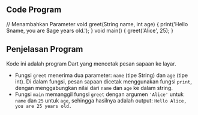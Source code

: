 ## Code Program

<!-- // A. variable
// • Variabel dengan var

// void main() {
//  // Menggunakan var
//  var name = "Alice"; // Tipe data String
//  var age = 25; // Tipe data Integer

//  print("Nama: $name, Usia: $age");
// }

// • Type Annotation
// void main() {
//  // Type annotation
//  String name = "Bob"; // Tipe data String
//  int age = 30; // Tipe data Integer
//  print("Nama: $name, Usia: $age");
// }

// • Multiple Variable
// void main() {
//  // Multiple variable
//  String firstName, lastName; // Tipe data String
//  firstName = "Charlie";
//  lastName = "Brown";
//  print("Nama Lengkap: $firstName $lastName");
// }

// B. Statement Control
// void main() {
//   var openHours = 8;
//   var closedHours = 21;
//   var now = 17;
//   if (now > openHours && now < closedHours) {
//     print("Hello, we're open");
//   } else {
//     print("Sorry, we've closed");
//   }
// }

// // • Switch-Case Statement
// void main() {
//  var day = 3; // Misalkan 1 = Senin, 2 = Selasa, dst.
//  switch (day) {
//  case 1:
//  print("Senin");
//  break;
//  case 2:
//  print("Selasa");
//  break;
//  case 3:
//  print("Rabu");
//  break;
//  case 4:
//  print("Kamis");
//  break;
//  case 5:
//  print("Jumat");
//  break;
//  case 6:
//  print("Sabtu");
//  break;
//  case 7:
//  print("Minggu");
//  break;
//  default:
//  print("Hari tidak valid");
//  }
// }

// C. Looping

// • For Loops
// void main() {
//  // For loop sederhana
//  for (int i = 1; i <= 5; i++) {
//  print(i);
//  }
// }

// • While Loops
// void main() {
//  int i = 1; // Deklarasi variabel
//  // While loop sederhana
//  while (i <= 5) {
//  print(i);
//  i++; // Tambahkan 1 ke i setelah setiap iterasi
//  }
// }

// D. List

// • Fixed Length List
// void main() {
//   List<int> fixedList = List.filled(3, 0);

//   fixedList[0] = 10;
//   fixedList[1] = 20;
//   fixedList[2] = 30;
//   print(fixedList);
// }

// • Growable List

// void main() {
//   // Membuat growable list (panjangnya bisa berubah)
//   List<int> growableList = [];
//   // Menambahkan elemen ke dalam list
//   growableList.add(10);
//   growableList.add(20);
//   growableList.add(30);
//   print(growableList); // Output: [10, 20, 30]
//   // Menambahkan lebih banyak elemen
//   growableList.add(40);
//   growableList.add(50);
//   print(growableList); // Output: [10, 20, 30, 40, 50]
//   // Menghapus elemen dari list
//   growableList.remove(20);
//   print(growableList); // Output: [10, 30, 40, 50]
// }

// E. Fungsi

// Mendefenisikan Fungsi
// void function_name() {
// //statements
// }

// Memanggil Fungsi
// void main() {
// print(factorial(6));
// }


// Mengembalikan Nilai
// String sapaan(String nama) {
//   return "Halo, $nama!";
// }

// void main() {
//   String pesan = sapaan("Dart");
//   print(pesan); // Output: Halo, Dart!
// } -->


// Menambahkan Parameter
void greet(String name, int age) {
 print('Hello $name, you are $age years old.');
}
void main() {
 greet('Alice', 25);
}

## Penjelasan Program
Kode ini adalah program Dart yang mencetak pesan sapaan ke layar.

- Fungsi `greet` menerima dua parameter: `name` (tipe String) dan `age` (tipe int). Di dalam fungsi, pesan sapaan dicetak menggunakan fungsi `print`, dengan menggabungkan nilai dari `name` dan `age` ke dalam string.
- Fungsi `main` memanggil fungsi `greet` dengan argumen `'Alice'` untuk `name` dan `25` untuk `age`, sehingga hasilnya adalah output: `Hello Alice, you are 25 years old.`